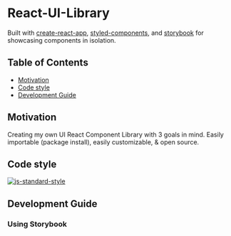 # React-UI-Library

Built with [create-react-app](https://github.com/facebook/create-react-app), [styled-components](https://www.styled-components.com/docs), and [storybook](https://storybook.js.org/docs/basics/introduction/) for showcasing components in isolation. 

## Table of Contents

- [Motivation](#Motivation)
- [Code style](#Code-style)
- [Development Guide](#development-guide)

## Motivation

Creating my own UI React Component Library with 3 goals in mind. Easily importable (package install), easily customizable, & open source. 

## Code style
[![js-standard-style](https://img.shields.io/badge/code%20style-standard-brightgreen.svg?style=flat)](https://github.com/feross/standard)

## Development Guide

### Using Storybook

